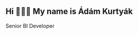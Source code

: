 ## Hi 👋🖖👋 My name is Ádám Kurtyák
Senior BI Developer

<!--
**adamch4/adamch4** is a ✨ _special_ ✨ repository because its `README.md` (this file) appears on your GitHub profile.

Here are some ideas to get you started:

- 🔭 I’m currently working on ...
- 🌱 I’m currently learning ...
- 👯 I’m looking to collaborate on ...
- 🤔 I’m looking for help with ...
- 💬 Ask me about ...
📫 How to reach me: [...](https://www.linkedin.com/in/adamkurtyak)
- 😄 Pronouns: ...
- ⚡ Fun fact: ...
-->
